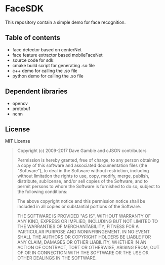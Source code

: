 # FaceSDK



This repository contain a simple demo for face recognition.

## Table of contents

- face detector based on centerNet
- face feature extractor based mobileFaceNet
- source code for sdk 
- cmake build script for generating .so file
- c++ demo for calling the .so file
- python demo for calling the .so file

## Dependent libraries

- opencv
- protobuf
- ncnn

## License

MIT License

> Copyright (c) 2009-2017 Dave Gamble and cJSON contributors
>
> Permission is hereby granted, free of charge, to any person obtaining a copy of this software and associated documentation files (the "Software"), to deal in the Software without restriction, including without limitation the rights to use, copy, modify, merge, publish, distribute, sublicense, and/or sell copies of the Software, and to permit persons to whom the Software is furnished to do so, subject to the following conditions:
>
> The above copyright notice and this permission notice shall be included in all copies or substantial portions of the Software.
>
> THE SOFTWARE IS PROVIDED "AS IS", WITHOUT WARRANTY OF ANY KIND, EXPRESS OR IMPLIED, INCLUDING BUT NOT LIMITED TO THE WARRANTIES OF MERCHANTABILITY, FITNESS FOR A PARTICULAR PURPOSE AND NONINFRINGEMENT. IN NO EVENT SHALL THE AUTHORS OR COPYRIGHT HOLDERS BE LIABLE FOR ANY CLAIM, DAMAGES OR OTHER LIABILITY, WHETHER IN AN ACTION OF CONTRACT, TORT OR OTHERWISE, ARISING FROM, OUT OF OR IN CONNECTION WITH THE SOFTWARE OR THE USE OR OTHER DEALINGS IN THE SOFTWARE.

